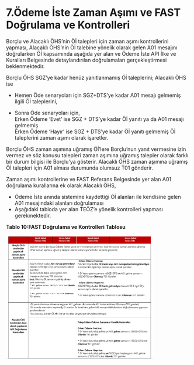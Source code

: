 
# 7.Ödeme İste Zaman Aşımı ve FAST Doğrulama ve Kontrolleri


Borçlu ve Alacaklı ÖHS’nin Öİ talepleri için zaman aşımı kontrollerini yapması, Alacaklı ÖHS’nin Öİ talebine yönelik olarak gelen A01 mesajını doğrularken Öİ kapsamında aşağıda yer alan ve Ödeme İste API İlke ve Kuralları Belgesinde detaylandırılan doğrulamaları gerçekleştirmesi beklenmektedir. 

Borçlu ÖHS SGZ’ye kadar henüz yanıtlanmamış Öİ taleplerini; Alacaklı ÖHS ise 
-	Hemen Öde senaryoları için SGZ+DTS’ye kadar A01 mesajı gelmemiş ilgili Öİ taleplerini,

-	Sonra Öde senaryoları için,
    <br>Erken Ödeme ‘Evet’ ise SGZ + DTS’ye kadar Öİ yanıtı ya da A01 mesajı gelmemiş 
    <br>Erken Ödeme ‘Hayır’ ise SGZ + DTS’ye kadar Öİ yanıtı gelmemiş Öİ taleplerini zaman aşımı olarak işaretler.

Borçlu ÖHS zaman aşımına uğramış Öİ’lere Borçlu’nun yanıt vermesine izin vermez ve söz konusu talepleri zaman aşımına uğramış talepler olarak farklı bir durum bilgisi ile Borçlu’ya gösterir.
Alacaklı ÖHS zaman aşımına uğramış Öİ talepleri için A01 alması durumunda olumsuz T01 gönderir.

Zaman aşımı kontrollerine ve FAST Referans Belgesinde yer alan A01 doğrulama kurallarına ek olarak Alacaklı ÖHS,
-	Ödeme İste anında sistemine kaydettiği Öİ alanları ile kendisine gelen A01 mesajındaki alanları doğrulaması
-	Aşağıdaki tabloda yer alan TEÖZ’e yönelik kontrolleri yapması
gerekmektedir.


**Tablo 10:FAST Doğrulama ve Kontrolleri Tablosu**

<img src="./images/img/OdemeIsteFastDogrulama.png" width="80%" >

